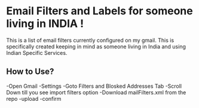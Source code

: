 # Email Filters and Labels for someone living in INDIA !
This is a list of email filters currently configured on my gmail. This is specifically created keeping in mind as someone living in India and using Indian Specific Services.

## How to Use?
-Open Gmail
-Settings
-Goto Filters and Blosked Addresses Tab
-Scroll Down till you see import filters option
-Download mailFilters.xml from the repo
-upload
-confirm
